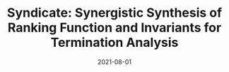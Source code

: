 ---
layout: publications
date: 2021-08-01
title: "Syndicate: Synergistic Synthesis of Ranking Function and Invariants for Termination Analysis"
venue: Submitted for review at <a href="https://pldi24.sigplan.org/">PLDI '24</a>
authors: Yasmin Chandini Sarita, Avaljot Singh, Shaurya Gomber, Mahesh Viswanathan, Gagandeep Singh
slides: 
poster: 
tldr: Developed a framework that proves termination of programs by synthesizing ranking function and loop invariants simultaneously.
link: 
code: 
---